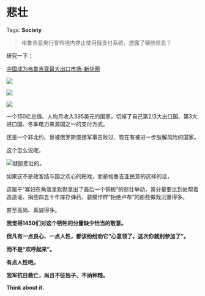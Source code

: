 # 悲壮

Tags: **Society**

> 格鲁吉亚央行宣布境内停止使用俄支付系统，透露了哪些信息？



研究一下：

[中国成为格鲁吉亚最大出口市场-新华网](https://link.zhihu.com/?target=http%3A//www.news.cn/2022-01/22/c_1128288512.htm)  


![](https://pic2.zhimg.com/50/v2-2b8efc839ec1530d27b963779e64cf57_720w.jpg?source=1940ef5c)  


![](https://pic1.zhimg.com/50/v2-0de0c466c667bb9f18801efa39436cea_720w.jpg?source=1940ef5c)  


![](https://pic3.zhimg.com/50/v2-809987ce6c413598263c0843d2976d71_720w.jpg?source=1940ef5c)  


一个150亿总值、人均月收入395美元的国家，切掉了自己第2/3大出口国、第3大进口国、冬季电力来源国之一的支付方式。

还是一个非北约、曾被俄罗斯直接军事击败过、现在有被进一步肢解风险的国家。

这个怎么说呢，

![](https://pic2.zhimg.com/50/v2-1f581982322aeb23074c16a17bbf09fb_720w.jpg?source=1940ef5c)就挺悲壮的。

  


如果这不是政客结与国之欢心的把戏，而是格鲁吉亚民意的选择的话，

这属于“寡妇在角落里默默拿出了最后一个铜板”的悲壮举动，其分量要比到处帮着造造谣、捐些四五十年库存弹药、装模作样“拒绝卢布”的那些做戏沉重得多。

甚至高尚、真诚得多。

  


**我觉得1450们对这个牺牲的分量缺少恰当的敬意。**

**但凡有一点良心、一点人性，都该纷纷劝它“心意领了，这次你就别参加了”。**

**而不是“欢呼起来”。**

  


**有点人性吧。**

  


**我军抗日救亡，尚且不征独子、不纳种粮。**

**Think about it.**



